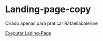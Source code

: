 # Landing-page-copy
 Criado apenas para praticar Rafaellabalerine

 <a href="https://ch-025.github.io/Landing-page-copy/index.html">Executar Lading-Page</a>
